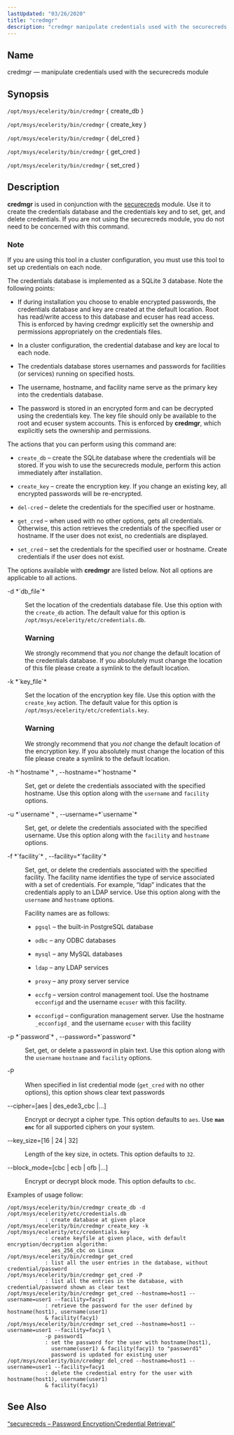 ```yaml
---
lastUpdated: "03/26/2020"
title: "credmgr"
description: "credmgr manipulate credentials used with the securecreds module opt msys ecelerity bin credmgr create db opt msys ecelerity bin credmgr create key opt msys ecelerity bin credmgr del cred opt msys ecelerity bin credmgr get cred opt msys ecelerity bin credmgr set cred credmgr is used in conjunction with the..."
---
```


<a name="executable.credmgr"></a> 
## Name

credmgr — manipulate credentials used with the securecreds module

## Synopsis

`/opt/msys/ecelerity/bin/credmgr` { create_db }

`/opt/msys/ecelerity/bin/credmgr` { create_key }

`/opt/msys/ecelerity/bin/credmgr` { del_cred }

`/opt/msys/ecelerity/bin/credmgr` { get_cred }

`/opt/msys/ecelerity/bin/credmgr` { set_cred }

<a name="idp12228816"></a> 
## Description

**credmgr** is used in conjunction with the [securecreds](/momentum/4/modules/securecreds) module. Use it to create the credentials database and the credentials key and to set, get, and delete credentials. If you are not using the securecreds module, you do not need to be concerned with this command.

### Note

If you are using this tool in a cluster configuration, you must use this tool to set up credentials on each node.

The credentials database is implemented as a SQLite 3 database. Note the following points:

*   If during installation you choose to enable encrypted passwords, the credentials database and key are created at the default location. Root has read/write access to this database and ecuser has read access. This is enforced by having credmgr explicitly set the ownership and permissions appropriately on the credentials files.

*   In a cluster configuration, the credential database and key are local to each node.

*   The credentials database stores usernames and passwords for facilities (or services) running on specified hosts.

*   The username, hostname, and facility name serve as the primary key into the credentials database.

*   The password is stored in an encrypted form and can be decrypted using the credentials key. The key file should only be available to the root and ecuser system accounts. This is enforced by **credmgr**, which explicitly sets the ownership and permissions.

The actions that you can perform using this command are:

*   `create_db` – create the SQLite database where the credentials will be stored. If you wish to use the securecreds module, perform this action immediately after installation.

*   `create_key` – create the encryption key. If you change an existing key, all encrypted passwords will be re-encrypted.

*   `del-cred` – delete the credentials for the specified user or hostname.

*   `get_cred` – when used with no other options, gets all credentials. Otherwise, this action retrieves the credentials of the specified user or hostname. If the user does not exist, no credentials are displayed.

*   `set_cred` – set the credentials for the specified user or hostname. Create credentials if the user does not exist.

The options available with **credmgr** are listed below. Not all options are applicable to all actions.

<dl class="variablelist">

<dt>-d *`db_file`*</dt>

<dd>

Set the location of the credentials database file. Use this option with the `create_db` action. The default value for this option is `/opt/msys/ecelerity/etc/credentials.db`.

### Warning

We strongly recommend that you *not* change the default location of the credentials database. If you absolutely must change the location of this file please create a symlink to the default location.

</dd>

<dt>-k *`key_file`*</dt>

<dd>

Set the location of the encryption key file. Use this option with the `create_key` action. The default value for this option is `/opt/msys/ecelerity/etc/credentials.key`.

### Warning

We strongly recommend that you *not* change the default location of the encryption key. If you absolutely must change the location of this file please create a symlink to the default location.

</dd>

<dt>-h *`hostname`* , --hostname=*`hostname`*</dt>

<dd>

Set, get or delete the credentials associated with the specified hostname. Use this option along with the `username` and `facility` options.

</dd>

<dt>-u *`username`* , --username=*`username`*</dt>

<dd>

Set, get, or delete the credentials associated with the specified username. Use this option along with the `facility` and `hostname` options.

</dd>

<dt>-f *`facility`* , --facility=*`facility`*</dt>

<dd>

Set, get, or delete the credentials associated with the specified facility. The facility name identifies the type of service associated with a set of credentials. For example, “ldap” indicates that the credentials apply to an LDAP service. Use this option along with the `username` and `hostname` options.

Facility names are as follows:

*   `pgsql` – the built-in PostgreSQL database

*   `odbc` – any ODBC databases

*   `mysql` – any MySQL databases

*   `ldap` – any LDAP services

*   `proxy` – any proxy server service

*   `eccfg` – version control management tool. Use the hostname `ecconfigd` and the username `ecuser` with this facility.

*   `ecconfigd` – configuration management server. Use the hostname `_ecconfigd_` and the username `ecuser` with this facility

</dd>

<dt>-p *`password`* , --password=*`password`*</dt>

<dd>

Set, get, or delete a password in plain text. Use this option along with the `username` `hostname` and `facility` options.

</dd>

<dt>-P</dt>

<dd>

When specified in list credential mode (`get_cred` with no other options), this option shows clear text passwords

</dd>

<dt>--cipher=[aes | des_ede3_cbc |...]</dt>

<dd>

Encrypt or decrypt a cipher type. This option defaults to `aes`. Use **`man enc`**      for all supported ciphers on your system.

</dd>

<dt>--key_size=[16 | 24 | 32]</dt>

<dd>

Length of the key size, in octets. This option defaults to `32`.

</dd>

<dt>--block_mode=[cbc | ecb | ofb |...]</dt>

<dd>

Encrypt or decrypt block mode. This option defaults to `cbc`.

</dd>

</dl>

Examples of usage follow:

<a name="executable.credmgr.examples"></a> 


```
/opt/msys/ecelerity/bin/credmgr create_db -d /opt/msys/ecelerity/etc/credentials.db
            : create database at given place
/opt/msys/ecelerity/bin/credmgr create_key -k /opt/msys/ecelerity/etc/credentials.key
            : create keyfile at given place, with default encryption/decryption algorithm:
              aes_256_cbc on Linux
/opt/msys/ecelerity/bin/credmgr get_cred
            : list all the user entries in the database, without credential/password
/opt/msys/ecelerity/bin/credmgr get_cred -P
            : list all the entries in the database, with credential/password shown as clear text
/opt/msys/ecelerity/bin/credmgr get_cred --hostname=host1 --username=user1 --facility=facy1
            : retrieve the password for the user defined by hostname(host1), username(user1)
            & facility(facy1)
/opt/msys/ecelerity/bin/credmgr set_cred --hostname=host1 --username=user1 --facility=facy1 \
            -p password1
            : set the password for the user with hostname(host1),
              username(user1) & facility(facy1) to "password1"
              password is updated for existing user
/opt/msys/ecelerity/bin/credmgr del_cred --hostname=host1 --username=user1 --facility=facy1
            : delete the credential entry for the user with hostname(host1), username(user1)
            & facility(facy1)
```

<a name="idp13003424"></a> 
## See Also

[“securecreds – Password Encryption/Credential Retrieval”](/momentum/4/modules/securecreds)